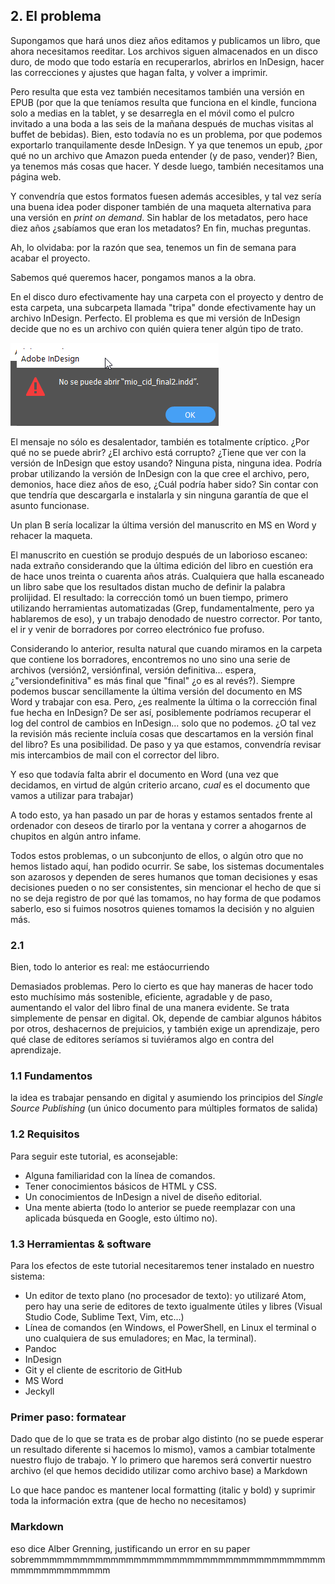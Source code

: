 ## 2. El problema

Supongamos que hará unos diez años editamos y publicamos un libro, que ahora necesitamos reeditar. Los archivos siguen almacenados en un disco duro, de modo que todo estaría en recuperarlos, abrirlos en InDesign, hacer las correcciones y ajustes que hagan falta, y volver a imprimir.

Pero resulta que esta vez también necesitamos también una versión en EPUB (por que la que teníamos resulta que funciona en el kindle, funciona solo a medias en la tablet, y se desarregla en el móvil como el pulcro invitado a una boda a las seis de la mañana después de muchas visitas al buffet de bebidas). Bien, esto todavía no es un problema, por que podemos exportarlo tranquilamente desde InDesign. Y ya que tenemos un epub, ¿por qué no un archivo que Amazon pueda entender (y de paso, vender)? Bien, ya tenemos más cosas que hacer. Y desde luego, también necesitamos una página web.

Y convendría que estos formatos fuesen además accesibles, y  tal vez sería una buena idea poder disponer también de una maqueta alternativa para una versión en _print on demand_. Sin hablar de los metadatos, pero hace diez años ¿sabíamos que eran los metadatos? En fin, muchas preguntas.

Ah, lo olvidaba: por la razón que sea, tenemos un fin de semana para acabar el proyecto.

Sabemos qué queremos hacer, pongamos manos a la obra.

En el disco duro efectivamente hay una carpeta con el proyecto y dentro de esta carpeta, una subcarpeta llamada "tripa" donde efectivamente hay un archivo InDesign. Perfecto. El problema es que mi versión de InDesign decide que no es un archivo con quién quiera tener algún tipo de trato.

![InDesign no puede abrir el archivo](imgs/noSePuedeAbrirElArchivoInDesign.png)

El mensaje no sólo es desalentador, también es totalmente críptico. ¿Por qué no se puede abrir? ¿El archivo está corrupto? ¿Tiene que ver con la versión de InDesign que estoy usando? Ninguna pista, ninguna idea. Podría probar utilizando la versión de InDesign con la que cree el archivo, pero, demonios, hace diez años de eso, ¿Cuál podría haber sido? Sin contar con que tendría que descargarla e instalarla y sin ninguna garantía de que el asunto funcionase.

Un plan B sería localizar la última versión del manuscrito en MS en Word y rehacer la maqueta.

El manuscrito en cuestión se produjo después de un laborioso escaneo: nada extraño considerando que la última edición del libro en cuestión era de hace unos treinta o cuarenta años atrás. Cualquiera que halla escaneado un libro sabe que los resultados distan mucho de definir la palabra prolijidad. El resultado: la corrección tomó un buen tiempo, primero utilizando herramientas automatizadas (Grep, fundamentalmente, pero ya hablaremos de eso), y un trabajo denodado de nuestro corrector. Por tanto, el ir y venir de borradores por correo electrónico fue profuso.

Considerando lo anterior, resulta natural que cuando miramos en la carpeta que contiene los borradores, encontremos no uno sino una serie de archivos (versión2, versiónfinal, versión definitiva... espera, ¿"versiondefinitiva" es más final que "final" ¿o es al revés?). Siempre podemos buscar sencillamente la última versión del documento en MS Word y trabajar con esa. Pero, ¿es realmente la última o la corrección final fue hecha en InDesign? De ser así, posiblemente podríamos recuperar el log del control de cambios en InDesign... solo que no podemos. ¿O tal vez la revisión más reciente incluía cosas que descartamos en la versión final del libro? Es una posibilidad. De paso y ya que estamos, convendría revisar mis intercambios de mail con el corrector del libro.

Y eso que todavía falta abrir el documento en Word (una vez que decidamos, en virtud de algún criterio arcano, *cual* es el documento que vamos a utilizar para trabajar)

A todo esto, ya han pasado un par de horas y estamos sentados frente al ordenador con deseos de tirarlo por la ventana y correr a ahogarnos de chupitos en algún antro infame.

Todos estos problemas, o un subconjunto de ellos, o algún otro que no hemos listado aquí, han podido ocurrir. Se sabe, los sistemas documentales son azarosos y dependen de seres humanos que toman decisiones y esas decisiones pueden o no ser consistentes, sin mencionar el hecho de que si no se deja registro de por qué las tomamos, no hay forma de que podamos saberlo, eso si fuimos nosotros quienes tomamos la decisión y no alguien más.

### 2.1

Bien, todo lo anterior es real: me estáocurriendo



Demasiados problemas. Pero lo cierto es que hay maneras de hacer todo esto muchísimo más sostenible, eficiente, agradable y de paso, aumentando el valor del libro final de una manera evidente. Se trata simplemente de pensar en digital. Ok, depende de cambiar algunos hábitos por otros, deshacernos de prejuicios, y también exige un aprendizaje, pero qué clase de editores seríamos si tuviéramos algo en contra del aprendizaje.



### 1.1 Fundamentos

la idea es trabajar pensando en digital y asumiendo los principios del *Single Source Publishing* (un único documento para múltiples formatos de salida)

### 1.2 Requisitos

Para seguir este tutorial, es aconsejable:

- Alguna familiaridad con la línea de comandos.
- Tener conocimientos básicos de HTML y CSS.
- Un conocimientos de InDesign a nivel de diseño editorial.
- Una mente abierta (todo lo anterior se puede reemplazar con una aplicada búsqueda en Google, esto último no).

### 1.3 Herramientas & software

Para los efectos de este tutorial necesitaremos tener instalado en nuestro sistema:

- Un editor de texto plano (no procesador de texto): yo utilizaré Atom, pero hay una serie de editores de texto igualmente útiles y libres (Visual Studio Code, Sublime Text, Vim, etc...)
- Línea de comandos (en Windows, el PowerShell, en Linux el terminal o uno cualquiera de sus emuladores; en Mac, la terminal).
- Pandoc
- InDesign
- Git y el cliente de escritorio de GitHub
- MS Word
- Jeckyll




### Primer paso: formatear

Dado que de lo que se trata es de probar algo distinto (no se puede esperar un resultado diferente si hacemos lo mismo), vamos a cambiar totalmente nuestro flujo de trabajo. Y lo primero que haremos será convertir nuestro archivo (el que hemos decidido utilizar como archivo base) a Markdown

Lo que hace pandoc es mantener local formatting (italic y bold) y suprimir toda la información extra (que de hecho no necesitamos)

### Markdown



eso dice Alber Grenning, justificando un error en su paper sobremmmmmmmmmmmmmmmmmmmmmmmmmmmmmmmmmmmmmmmmmmmmmmmmmmm
